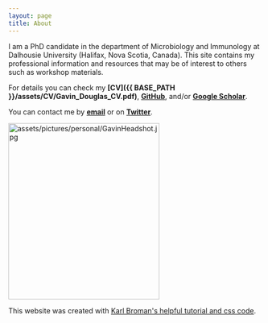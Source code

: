 ```yaml
---
layout: page
title: About
---
```


I am a PhD candidate in the department of Microbiology and Immunology at Dalhousie University (Halifax, Nova Scotia, Canada). This site contains my professional information and resources that may be of interest to others such as workshop materials.

For details you can check my **[CV]({{ BASE_PATH }}/assets/CV/Gavin_Douglas_CV.pdf)**, **[GitHub](https://github.com/gavinmdouglas)**, and/or **[Google Scholar](https://scholar.google.ca/citations?hl=en&user=EhhXPUkAAAAJ)**.

You can contact me by **[email](gavinmdouglas@gmail.com)** or on **[Twitter](https://twitter.com/gavin_m_douglas)**. 
    
<td class="left">
        <img src="{{ BASE_PATH }}/assets/pictures/personal/GavinHeadshot.jpg" alt="assets/pictures/personal/GavinHeadshot.jpg" title="GavinHeadshot" align="middle" height="350" width="300">
</td>
 
This website was created with [Karl Broman's helpful tutorial and css code](https://kbroman.org/simple_site/pages/independent_site.html).
